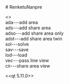 <html># RenketuNanpre
  <body>
    <p>
<<console command>><br>
  ada---add area<br>
  ads---add share area<br>
  adso---add share area only<br>
  adst---add share area twin<br>
  sol---solve<br>
  sav---save<br>
  lod---load<br>
  vec---pass line view<br>
  cir---share area view<br>
  
  <<qt 5.11.0>><br>
  </p>
  </body>
</html>
